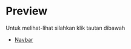 # Preview

Untuk melihat-lihat silahkan klik tautan dibawah
- [Navbar](https://dixoxied808.github.io/01_dix/Proj_01.html)